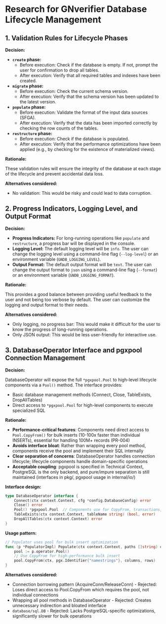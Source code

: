 # Research for GNverifier Database Lifecycle Management

## 1. Validation Rules for Lifecycle Phases

**Decision:**

*   **`create` phase:**
    *   Before execution: Check if the database is empty. If not, prompt the user for confirmation to drop all tables.
    *   After execution: Verify that all required tables and indexes have been created.
*   **`migrate` phase:**
    *   Before execution: Check the current schema version.
    *   After execution: Verify that the schema version has been updated to the latest version.
*   **`populate` phase:**
    *   Before execution: Validate the format of the input data sources (SFGA).
    *   After execution: Verify that the data has been imported correctly by checking the row counts of the tables.
*   **`restructure` phase:**
    *   Before execution: Check if the database is populated.
    *   After execution: Verify that the performance optimizations have been applied (e.g., by checking for the existence of materialized views).

**Rationale:**

These validation rules will ensure the integrity of the database at each stage of the lifecycle and prevent accidental data loss.

**Alternatives considered:**

*   No validation: This would be risky and could lead to data corruption.

## 2. Progress Indicators, Logging Level, and Output Format

**Decision:**

*   **Progress Indicators:** For long-running operations like `populate` and `restructure`, a progress bar will be displayed in the console.
*   **Logging Level:** The default logging level will be `info`. The user can change the logging level using a command-line flag (`--log-level`) or an environment variable (`GNDB_LOGGING_LEVEL`).
*   **Output Format:** The default output format will be `text`. The user can change the output format to `json` using a command-line flag (`--format`) or an environment variable (`GNDB_LOGGING_FORMAT`).

**Rationale:**

This provides a good balance between providing useful feedback to the user and not being too verbose by default. The user can customize the logging and output format to their needs.

**Alternatives considered:**

*   Only logging, no progress bar: This would make it difficult for the user to know the progress of long-running operations.
*   Only JSON output: This would be less user-friendly for interactive use.

## 3. DatabaseOperator Interface and pgxpool Connection Management

**Decision:**

DatabaseOperator will expose the full `*pgxpool.Pool` to high-level lifecycle components via a `Pool()` method. The interface provides:
*   Basic database management methods (Connect, Close, TableExists, DropAllTables)
*   Direct access to `*pgxpool.Pool` for high-level components to execute specialized SQL

**Rationale:**

*   **Performance-critical features**: Components need direct access to `Pool.CopyFrom()` for bulk inserts (10-100x faster than individual INSERTs), essential for handling 100M+ records (PR-004)
*   **Avoids interface bloat**: Rather than wrapping every pool method, components receive the pool and implement their SQL internally
*   **Clear separation of concerns**: DatabaseOperator handles connection lifecycle; lifecycle components handle domain-specific operations
*   **Acceptable coupling**: pgxpool is specified in Technical Context, PostgreSQL is the only backend, and pure/impure separation is still maintained (interfaces in pkg/, pgxpool usage in internal/io/)

**Interface design:**
```go
type DatabaseOperator interface {
    Connect(ctx context.Context, cfg *config.DatabaseConfig) error
    Close() error
    Pool() *pgxpool.Pool  // Components use for CopyFrom, transactions, Exec, Query
    TableExists(ctx context.Context, tableName string) (bool, error)
    DropAllTables(ctx context.Context) error
}
```

**Usage pattern:**
```go
// Populator uses pool for bulk insert optimization
func (p *PopulatorImpl) Populate(ctx context.Context, paths []string) error {
    pool := p.operator.Pool()
    // Use CopyFrom for high-performance bulk insert
    pool.CopyFrom(ctx, pgx.Identifier{"namestrings"}, columns, rows)
}
```

**Alternatives considered:**

*   Connection borrowing pattern (AcquireConn/ReleaseConn) - Rejected: Loses direct access to Pool.CopyFrom which requires the pool, not individual connections
*   Wrapping all pool methods in DatabaseOperator - Rejected: Creates unnecessary indirection and bloated interface
*   `database/sql.DB` - Rejected: Lacks PostgreSQL-specific optimizations, significantly slower for bulk operations